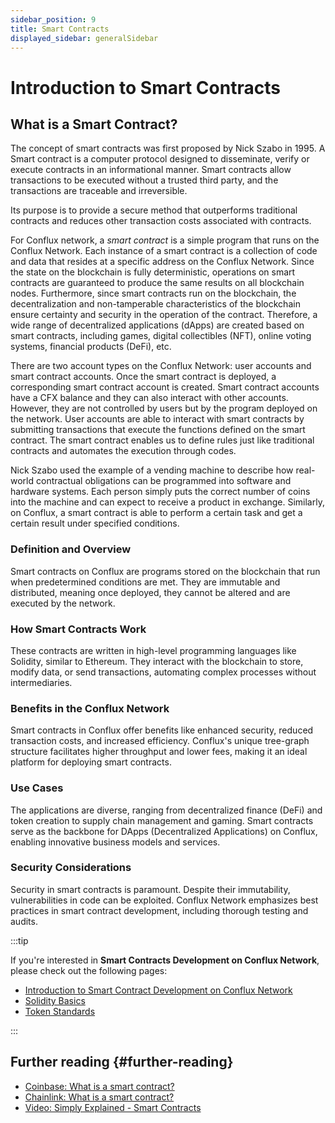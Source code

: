 ```yaml
---
sidebar_position: 9
title: Smart Contracts
displayed_sidebar: generalSidebar
---
```


# Introduction to Smart Contracts

## What is a Smart Contract?

The concept of smart contracts was first proposed by Nick Szabo in 1995. A Smart contract is a computer protocol designed to disseminate, verify or execute contracts in an informational manner. Smart contracts allow transactions to be executed without a trusted third party, and the transactions are traceable and irreversible.

Its purpose is to provide a secure method that outperforms traditional contracts and reduces other transaction costs associated with contracts.

For Conflux network, a *smart contract* is a simple program that runs on the Conflux Network. Each instance of a smart contract is a collection of code and data that resides at a specific address on the Conflux Network. Since the state on the blockchain is fully deterministic, operations on smart contracts are guaranteed to produce the same results on all blockchain nodes. Furthermore, since smart contracts run on the blockchain, the decentralization and non-tamperable characteristics of the blockchain ensure certainty and security in the operation of the contract. Therefore, a wide range of decentralized applications (dApps) are created based on smart contracts, including games, digital collectibles (NFT), online voting systems, financial products (DeFi), etc.

There are two account types on the Conflux Network: user accounts and smart contract accounts. Once the smart contract is deployed, a corresponding smart contract account is created. Smart contract accounts have a CFX balance and they can also interact with other accounts. However, they are not controlled by users but by the program deployed on the network. User accounts are able to interact with smart contracts by submitting transactions that execute the functions defined on the smart contract. The smart contract enables us to define rules just like traditional contracts and automates the execution through codes.

Nick Szabo used the example of a vending machine to describe how real-world contractual obligations can be programmed into software and hardware systems. Each person simply puts the correct number of coins into the machine and can expect to receive a product in exchange. Similarly, on Conflux, a smart contract is able to perform a certain task and get a certain result under specified conditions.

### Definition and Overview
Smart contracts on Conflux are programs stored on the blockchain that run when predetermined conditions are met. They are immutable and distributed, meaning once deployed, they cannot be altered and are executed by the network.

### How Smart Contracts Work
These contracts are written in high-level programming languages like Solidity, similar to Ethereum. They interact with the blockchain to store, modify data, or send transactions, automating complex processes without intermediaries.

### Benefits in the Conflux Network
Smart contracts in Conflux offer benefits like enhanced security, reduced transaction costs, and increased efficiency. Conflux's unique tree-graph structure facilitates higher throughput and lower fees, making it an ideal platform for deploying smart contracts.

### Use Cases
The applications are diverse, ranging from decentralized finance (DeFi) and token creation to supply chain management and gaming. Smart contracts serve as the backbone for DApps (Decentralized Applications) on Conflux, enabling innovative business models and services.

### Security Considerations
Security in smart contracts is paramount. Despite their immutability, vulnerabilities in code can be exploited. Conflux Network emphasizes best practices in smart contract development, including thorough testing and audits.

:::tip

If you're interested in **Smart Contracts Development on Conflux Network**, please check out the following pages:

- [Introduction to Smart Contract Development on Conflux Network](../build/smart-contracts/introduction-to-smart-contracts.md)
- [Solidity Basics](../build/smart-contracts/solidity-basics.md)
- [Token Standards](../build/smart-contracts/token-standards.md)

:::

## Further reading {#further-reading}

- [Coinbase: What is a smart contract?](https://www.coinbase.com/learn/crypto-basics/what-is-a-smart-contract)
- [Chainlink: What is a smart contract?](https://chain.link/education/smart-contracts)
- [Video: Simply Explained - Smart Contracts](https://youtu.be/ZE2HxTmxfrI)